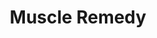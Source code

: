 ---
templateKey: blog-post
featuredpost: false
featuredimage: /assets/Muscle_Remedy.png
title: Muscle Remedy
description: Special
testfield: 702
---